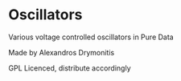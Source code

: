 Oscillators
===========

Various voltage controlled oscillators in Pure Data

Made by Alexandros Drymonitis

GPL Licenced, distribute accordingly
